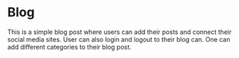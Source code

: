 # Blog

This is a simple blog post where users can add their posts and connect their social media sites.
User can also login and logout to their blog can.
One can add different categories to their blog post.
